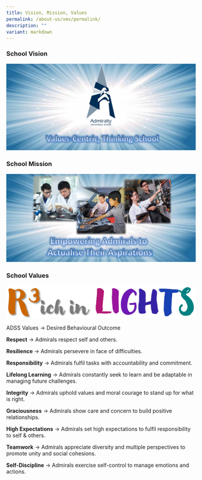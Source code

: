 ```yaml
---
title: Vision, Mission, Values
permalink: /about-us/vmv/permalink/
description: ""
variant: markdown
---
```

### School Vision
![](/images/school%20vision.jpg)


### School Mission
![](/images/mission_inkscape.png)


### School Values
![](/images/rich%20in%20lights.JPG)

ADSS Values -> Desired Behavioural Outcome

**Respect**	 -> Admirals respect self and others.

**Resilience** -> Admirals persevere in face of difficulties.

**Responsibility** -> Admirals fulfil tasks with accountability and commitment.

**Lifelong Learning** -> Admirals constantly seek to learn and be adaptable in managing future challenges.

**Integrity** -> Admirals uphold values and moral courage to stand up for what is right.

**Graciousness** -> Admirals show care and concern to build positive relationships.

**High Expectations** -> Admirals set high expectations to fulfil responsibility to self & others.

**Teamwork** -> Admirals appreciate diversity and multiple perspectives to promote unity and social cohesions.

**Self-Discipline** -> Admirals exercise self-control to manage emotions and actions.